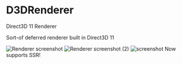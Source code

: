 # D3DRenderer
Direct3D 11 Renderer

Sort-of deferred renderer built in Direct3D 11

![Renderer screenshot](https://i.gyazo.com/1dfa3a8e0a4a11cbdd20ac228fff789d.png)
![Renderer screenshot (2)](https://i.gyazo.com/8e6e56f1856a1da81ae54df68fc316d3.png)
![screenshot](https://i.gyazo.com/f71d93ad0ea6d85575679f06343ec33d.png)
Now supports SSR!

